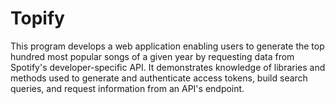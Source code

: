 # Topify 

This program develops a web application enabling users to generate the top hundred most popular songs of a given year by requesting data from Spotify's developer-specific API. It demonstrates knowledge of libraries and methods used to generate and authenticate access tokens, build search queries, and request information from an API's endpoint. 